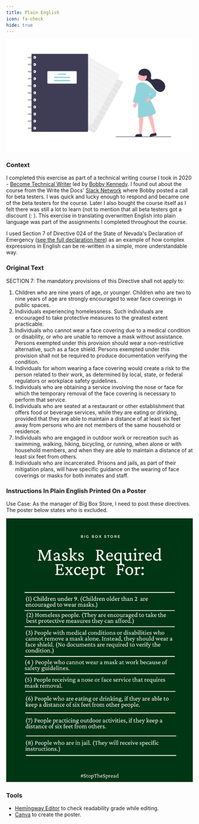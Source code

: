 ```yaml
---
title: Plain English
icon: fa-check
hide: true
---
```


![Plain English Illustration](assets/images/undraw_Personal_notebook_re_d7dc.png)

### Context

I completed this exercise as part of a technical writing course I took in 2020 - [Become Technical Writer](https://becometechnicalwriter.com/) led by [Bobby Kennedy](https://www.linkedin.com/in/robert-b-kennedy-a2458b224/). I found out about the course from the Write the Docs' [Slack Network](https://www.writethedocs.org/slack/) where Bobby posted a call for beta testers. I was quick and lucky enough to respond and became one of the beta testers for the course. Later I also bought the course itself as I felt there was still a lot to learn (not to mention that all beta testers got a discount (: ). This exercise in translating overwritten English into plain language was part of the assignments I completed throughout the course.

I used Section 7 of Directive 024 of the State of Nevada's Declaration of Emergency ([see the full declaration here](assets/docs/Directive-Face-Coverings.pdf)) as an example of how complex expressions in English can be re-written in a simple, more understandable way.

### Original Text
		
SECTION 7: The mandatory provisions of this Directive shall not apply to:

1. 	Children who are nine years of age, or younger. Children who are two to nine years of age are strongly encouraged to wear face coverings in public spaces.
2. 	Individuals experiencing homelessness. Such individuals are encouraged to take protective measures to the greatest extent practicable.
3. 	Individuals who cannot wear a face covering due to a medical condition or disability, or who are unable to remove a mask without assistance. Persons exempted under   this provision should wear a non-restrictive alternative, such as a face shield. Persons exempted under this provision shall not be required to produce documentation verifying the condition.
4. 	Individuals for whom wearing a face covering would create a risk to the person related to their work, as determined by local, state, or federal regulators or workplace safety guidelines.
5. 	Individuals who are obtaining a service involving the nose or face for which the temporary removal of the face covering is necessary to perform that service.
6. 	Individuals who are seated at a restaurant or other establishment that offers food or beverage services, while they are eating or drinking, provided that they are able to maintain a distance of at least six feet away from persons who are not members of the same household or residence.
7. 	Individuals who are engaged in outdoor work or recreation such as swimming, walking, hiking, bicycling, or running, when alone or with household members, and when they are able to maintain a distance of at least six feet from others.
8. 	Individuals who are incarcerated. Prisons and jails, as part of their mitigation plans, will have specific guidance on the wearing of face coverings or masks for both inmates and staff.

### Instructions In Plain English Printed On a Poster
Use Case:
As the manager of Big Box Store, I need to post these directives. The poster below states who is excluded.

![Canva Poster](assets/images/poster_after.png)


### Tools

- [Hemingway Editor](https://hemingwayapp.com/) to check readability grade while editing.
- [Canva](https://www.canva.com/) to create the poster. 